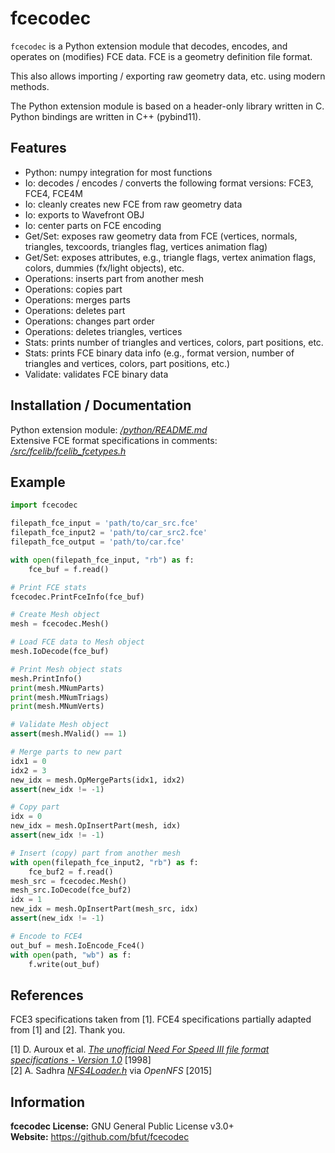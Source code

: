 # fcecodec
`fcecodec` is a Python extension module that decodes, encodes, and operates on
(modifies) FCE data. FCE is a geometry definition file format.

This also allows importing / exporting raw geometry data, etc. using modern methods.

The Python extension module is based on a header-only library written in C.
Python bindings are written in C++ (pybind11).

## Features
* Python: numpy integration for most functions
* Io: decodes / encodes / converts the following format versions: FCE3, FCE4, FCE4M
* Io: cleanly creates new FCE from raw geometry data
* Io: exports to Wavefront OBJ
* Io: center parts on FCE encoding
* Get/Set: exposes raw geometry data from FCE (vertices, normals, triangles, texcoords, triangles flag, vertices animation flag)
* Get/Set: exposes attributes, e.g., triangle flags, vertex animation flags, colors, dummies (fx/light objects), etc.
* Operations: inserts part from another mesh
* Operations: copies part
* Operations: merges parts
* Operations: deletes part
* Operations: changes part order
* Operations: deletes triangles, vertices
* Stats: prints number of triangles and vertices, colors, part positions, etc.
* Stats: prints FCE binary data info (e.g., format version, number of triangles and vertices, colors, part positions, etc.)
* Validate: validates FCE binary data

## Installation / Documentation
Python extension module: [_/python/README.md_](/python/README.md)<br/>
Extensive FCE format specifications in comments: [_/src/fcelib/fcelib_fcetypes.h_](/src/fcelib/fcelib_fcetypes.h)<br/>

## Example
```py
import fcecodec

filepath_fce_input = 'path/to/car_src.fce'
filepath_fce_input2 = 'path/to/car_src2.fce'
filepath_fce_output = 'path/to/car.fce'

with open(filepath_fce_input, "rb") as f:
    fce_buf = f.read()

# Print FCE stats
fcecodec.PrintFceInfo(fce_buf)

# Create Mesh object
mesh = fcecodec.Mesh()

# Load FCE data to Mesh object
mesh.IoDecode(fce_buf)

# Print Mesh object stats
mesh.PrintInfo()
print(mesh.MNumParts)
print(mesh.MNumTriags)
print(mesh.MNumVerts)

# Validate Mesh object
assert(mesh.MValid() == 1)

# Merge parts to new part
idx1 = 0
idx2 = 3
new_idx = mesh.OpMergeParts(idx1, idx2)
assert(new_idx != -1)

# Copy part
idx = 0
new_idx = mesh.OpInsertPart(mesh, idx)
assert(new_idx != -1)

# Insert (copy) part from another mesh
with open(filepath_fce_input2, "rb") as f:
    fce_buf2 = f.read()
mesh_src = fcecodec.Mesh()
mesh_src.IoDecode(fce_buf2)
idx = 1
new_idx = mesh.OpInsertPart(mesh_src, idx)
assert(new_idx != -1)

# Encode to FCE4
out_buf = mesh.IoEncode_Fce4()
with open(path, "wb") as f:
    f.write(out_buf)
```

## References
FCE3 specifications taken from [1]. FCE4 specifications partially adapted from
[1] and [2]. Thank you.

[1] D. Auroux et al. [_The unofficial Need For Speed III file format specifications - Version 1.0_](/references/unofficial_nfs3_file_specs_10.txt) [1998]<br/>
[2] A. Sadhra [_NFS4Loader.h_](/references/OpenNFS/NFS4Loader.h) via _OpenNFS_ [2015]<br/>

## Information
__fcecodec License:__ GNU General Public License v3.0+<br/>
__Website:__ <https://github.com/bfut/fcecodec>